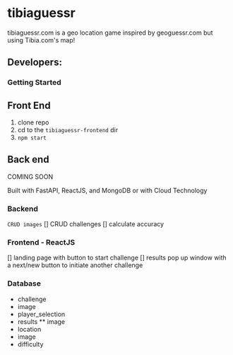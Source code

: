 # tibiaguessr
tibiaguessr.com is a geo location game inspired by geoguessr.com but using Tibia.com's map!

## Developers:

### Getting Started

## Front End
1. clone repo
2. cd to the `tibiaguessr-frontend` dir
3. `npm start`

## Back end
COMING SOON

Built with FastAPI, ReactJS, and MongoDB or with Cloud Technology

### Backend
`CRUD images`
[] CRUD challenges
[] calculate accuracy


### Frontend - ReactJS
[] landing page with button to start challenge
[] results pop up window with a next/new button to initiate another challenge

### Database
* challenge
 * image
 * player_selection
 * results
** image
 * location
 * image
 * difficulty

